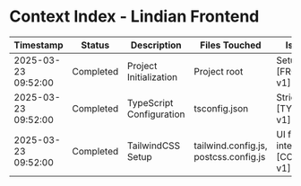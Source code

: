 # Context Index - Lindian Frontend

| Timestamp           | Status    | Description              | Files Touched                         | Issues/Resolution                             | Context Link                        |
| ------------------- | --------- | ------------------------ | ------------------------------------- | --------------------------------------------- | ----------------------------------- |
| 2025-03-23 09:52:00 | Completed | Project Initialization   | Project root                          | Setup foundation → [FRONTEND_ARCH-v1]         | /Architecture/FRONTEND_ARCH-v1.json |
| 2025-03-23 09:52:00 | Completed | TypeScript Configuration | tsconfig.json                         | Strict mode → [TYPESCRIPT_RULES-v1]           | /Development_Rules.md               |
| 2025-03-23 09:52:00 | Completed | TailwindCSS Setup        | tailwind.config.js, postcss.config.js | UI framework integration → [COMPONENT_LIB-v1] | /Frontend/COMPONENT_LIB-v1.json     |

